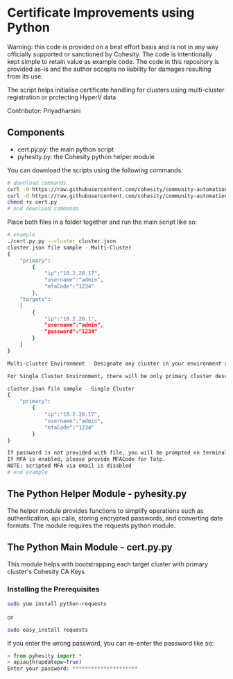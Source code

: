 # Certificate Improvements using Python

Warning: this code is provided on a best effort basis and is not in any way officially supported or sanctioned by Cohesity. The code is intentionally kept simple to retain value as example code. The code in this repository is provided as-is and the author accepts no liability for damages resulting from its use.

The script helps initialise certificate handling for clusters using multi-cluster registration or protecting HyperV data

Contributor: Priyadharsini

## Components

* cert.py.py: the main python script
* pyhesity.py: the Cohesity python helper module

You can download the scripts using the following commands:

```bash
# download commands
curl -O https://raw.githubusercontent.com/cohesity/community-automation-samples/main/python/cert/cert.py
curl -O https://raw.githubusercontent.com/cohesity/community-automation-samples/main/python/pyhesity/pyhesity.py
chmod +x cert.py
# end download commands
```

Place both files in a folder together and run the main script like so:

```bash
# example
./cert.py.py --cluster cluster.json
cluster.json file sample - Multi-Cluster
{
    "primary": 
        {
            "ip":"10.2.20.17", 
            "username":"admin",
            "mfaCode":"1234"
        },
    "targets": 
    [
        {
            "ip":"10.2.20.1", 
            "username":"admin", 
            "password":"1234"
        }
    ]
}

Multi-cluster Environment - Designate any cluster in your environment as primary cluster from which keys would be copied to all the other clusters. This is to obtain the set of keys to keep a uniform trust chain across all clusters

For Single Cluster Environment, there will be only primary cluster described on cluster.json

cluster.json file sample - Single Cluster
{
    "primary": 
        {
            "ip":"10.2.20.17", 
            "username":"admin",
            "mfaCode":"1234"
        }
}

If password is not provided with file, you will be prompted on terminal
If MFA is enabled, please provide MFACode for Totp.
NOTE: scripted MFA via email is disabled
# end example
```

## The Python Helper Module - pyhesity.py

The helper module provides functions to simplify operations such as authentication, api calls, storing encrypted passwords, and converting date formats. The module requires the requests python module.

## The Python Main Module - cert.py.py

This module helps with bootstrapping each target cluster with primary cluster's Cohesity CA Keys

### Installing the Prerequisites

```bash
sudo yum install python-requests
```

or

```bash
sudo easy_install requests
```


If you enter the wrong password, you can re-enter the password like so:

```python
> from pyhesity import *
> apiauth(updatepw=True)
Enter your password: *********************
```
